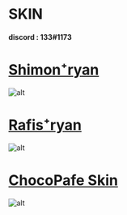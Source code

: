 # SKIN
#### discord : 133#1173


# [Shimon⁺ryan](https://mega.nz/file/RglSCYxB#0sNLObj4GCMDyMYa8pW2ovtMRS-py00n-04eX2Ysy8M)
![alt](https://i.imgur.com/LNgZKMb.png)

# [Rafis⁺ryan](https://mega.nz/file/k0N2UIDa#DIw9p94lBVBL7dw0-4QcLZBucR-zV_r3XRc55vUa0F8)
![alt](https://i.imgur.com/93J7VGW.png)


# [ChocoPafe Skin](https://mega.nz/file/llkgSQhL#44Xt0Tcqx4Q-SiAhQ4fYqYQdvYt8StdoQD0iaLVsIEQ)
![alt](https://i.imgur.com/CAkPhvu.png)
